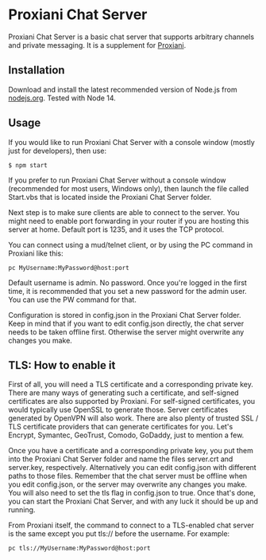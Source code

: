 # Proxiani Chat Server
Proxiani Chat Server is a basic chat server that supports arbitrary channels and private messaging. It is a supplement for [Proxiani](https://github.com/tms88/proxiani).

## Installation
Download and install the latest recommended version of Node.js from [nodejs.org](https://nodejs.org/).
Tested with Node 14.

## Usage
If you would like to run Proxiani Chat Server with a console window (mostly just for developers), then use:
```
$ npm start
```

If you prefer to run Proxiani Chat Server without a console window (recommended for most users, Windows only), then launch the file called Start.vbs that is located inside the Proxiani Chat Server folder.

Next step is to make sure clients are able to connect to the server. You might need to enable port forwarding in your router if you are hosting this server at home. Default port is 1235, and it uses the TCP protocol.

You can connect using a mud/telnet client, or by using the PC command in Proxiani like this:
```
pc MyUsername:MyPassword@host:port
```

Default username is admin. No password.
Once you're logged in the first time, it is recommended that you set a new password for the admin user. You can use the PW command for that.

Configuration is stored in config.json in the Proxiani Chat Server folder. Keep in mind that if you want to edit config.json directly, the chat server needs to be taken offline first. Otherwise the server might overwrite any changes you make.

## TLS: How to enable it
First of all, you will need a TLS certificate and a corresponding private key. There are many ways of generating such a certificate, and self-signed certificates are also supported by Proxiani.
For self-signed certificates, you would typically use OpenSSL to generate those. Server certificates generated by OpenVPN will also work.
There are also plenty of trusted SSL / TLS certificate providers that can generate certificates for you. Let's Encrypt, Symantec, GeoTrust, Comodo, GoDaddy, just to mention a few.

Once you have a certificate and a corresponding private key, you put them into the Proxiani Chat Server folder and name the files server.crt and server.key, respectively.
Alternatively you can edit config.json with different paths to those files. Remember that the chat server must be offline when you edit config.json, or the server may overwrite any changes you make.
You will also need to set the tls flag in config.json to true.
Once that's done, you can start the Proxiani Chat Server, and with any luck it should be up and running.

From Proxiani itself, the command to connect to a TLS-enabled chat server is the same except you put tls:// before the username. For example:
```
pc tls://MyUsername:MyPassword@host:port
```
